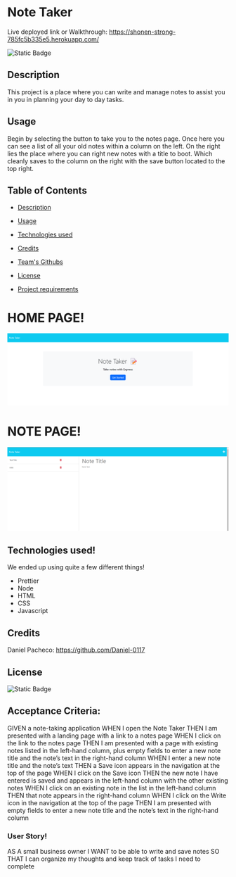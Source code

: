 # Note Taker

Live deployed link or Walkthrough: https://shonen-strong-785fc5b335e5.herokuapp.com/

![Static Badge](https://img.shields.io/badge/MIT-license?label=license&labelColor=%2332CD30&color=%23A020F0&link=https%3A%2F%2Fopensource.org%2Flicense%2Fmit%2F)

## Description

This project is a place where you can write and manage notes to assist you in you in planning your day to day tasks.  


## Usage
Begin by selecting the button to take you to the notes page. Once here you can see a list of all your old notes within a column on the left. On the right lies the place where you can right new notes with a title to boot. Which cleanly saves to the column on the right with the save button located to the top right.

  ## Table of Contents

- [Description](#description)

- [Usage](#usage)

- [Technologies used](#technologies-used)

- [Credits](#credits)

- [Team's Githubs](#team-githubs)

- [License](#license)

- [Project requirements](#project-requirements)

# HOME PAGE!
![HOME PAGE](./imgs/Screenshot%202023-07-27%20224530.png)

# NOTE PAGE!
![NOTE PAGE](./imgs/Screen%202.png)

## Technologies used!
We ended up using quite a few different things!
- Prettier
- Node
- HTML
- CSS
- Javascript

## Credits

Daniel Pacheco: https://github.com/Daniel-0117

## License
![Static Badge](https://img.shields.io/badge/MIT-license?label=license&labelColor=%2332CD30&color=%23A020F0&link=https%3A%2F%2Fopensource.org%2Flicense%2Fmit%2F)


## Acceptance Criteria:

GIVEN a note-taking application
WHEN I open the Note Taker
THEN I am presented with a landing page with a link to a notes page
WHEN I click on the link to the notes page
THEN I am presented with a page with existing notes listed in the left-hand column, plus empty fields to enter a new note title and the note’s text in the right-hand column
WHEN I enter a new note title and the note’s text
THEN a Save icon appears in the navigation at the top of the page
WHEN I click on the Save icon
THEN the new note I have entered is saved and appears in the left-hand column with the other existing notes
WHEN I click on an existing note in the list in the left-hand column
THEN that note appears in the right-hand column
WHEN I click on the Write icon in the navigation at the top of the page
THEN I am presented with empty fields to enter a new note title and the note’s text in the right-hand column

### User Story!

AS A small business owner
I WANT to be able to write and save notes
SO THAT I can organize my thoughts and keep track of tasks I need to complete